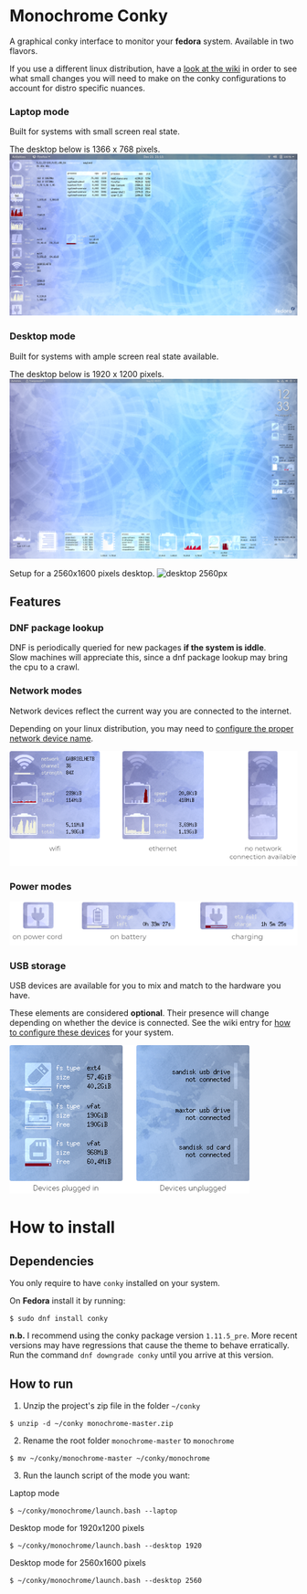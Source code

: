 # Monochrome Conky
A graphical conky interface to monitor your **fedora** system.  Available in two flavors.

If you use a different linux distribution, have a [look at the wiki](https://github.com/ernesto1/monochrome/wiki) in order to see what small changes you will need to make on the conky configurations to account for distro specific nuances.

### Laptop mode
Built for systems with small screen real state.

The desktop below is 1366 x 768 pixels.
![laptop](images/screenshots/1366x768.png)

### Desktop mode
Built for systems with ample screen real state available.

The desktop below is 1920 x 1200 pixels.
![desktop 1920px](images/screenshots/1920x1200.png)

Setup for a 2560x1600 pixels desktop.
![desktop 2560px](images/screenshots/2560x1600.png)

## Features
### DNF package lookup
DNF is periodically queried for new packages **if the system is iddle**.  
Slow machines will appreciate this, since a dnf package lookup may bring the cpu to a crawl.
### Network modes
Network devices reflect the current way you are connected to the internet.

Depending on your linux distribution, you may need to [configure the proper network device name](https://github.com/ernesto1/monochrome/wiki#network-devices).

![network](images/screenshots/network-modes.png)
### Power modes
![power](images/screenshots/power-modes.png)
### USB storage
USB devices are available for you to mix and match to the hardware you have.

These elements are considered **optional**.  Their presence will change depending on whether the device is connected.
See the wiki entry for [how to configure these devices](https://github.com/ernesto1/monochrome/wiki#usb-drives) for your system.

![usb](images/screenshots/usbStorage.png)
# How to install
## Dependencies
You only require to have `conky` installed on your system.

On **Fedora** install it by running:

```
$ sudo dnf install conky
```

**n.b.** I recommend using the conky package version `1.11.5_pre`.
More recent versions may have regressions that cause the theme to behave erratically.  Run the command `dnf downgrade conky` until you arrive at this version.

## How to run
1) Unzip the project's zip file in the folder `~/conky`

```
$ unzip -d ~/conky monochrome-master.zip
```

2) Rename the root folder `monochrome-master` to `monochrome`

```
$ mv ~/conky/monochrome-master ~/conky/monochrome
```

3) Run the launch script of the mode you want:

Laptop mode

```
$ ~/conky/monochrome/launch.bash --laptop
```

Desktop mode for 1920x1200 pixels

```
$ ~/conky/monochrome/launch.bash --desktop 1920
```

Desktop mode for 2560x1600 pixels

```
$ ~/conky/monochrome/launch.bash --desktop 2560
```